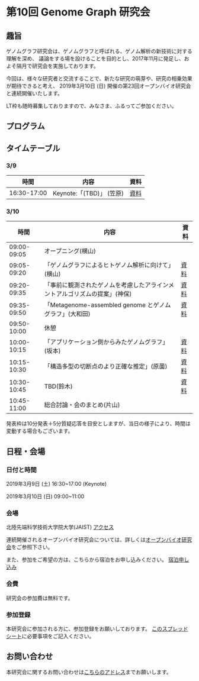 # 第10回 Genome Graph 研究会

## 趣旨

ゲノムグラフ研究会は、ゲノムグラフと呼ばれる、ゲノム解析の新技術に対する理解を深め、
議論をする場を設けることを目的とし、2017年11月に発足し、およそ隔月で研究会を実施しております。

今回は、様々な研究者と交流することで、新たな研究の萌芽や、研究の相乗効果が期待できると考え、
2019年3月10日 (日)  開催の第23回オープンバイオ研究会と連続開催いたします。

LT枠も随時募集しておりますので、みなさま、ふるってご参加ください。

## プログラム

## タイムテーブル
### 3/9


時間        | 内容                     | 資料
------------|-------------------------|-----------
16:30-17:00 | Keynote:「(TBD)」 (笠原) | [資料]() |

### 3/10

時間| 内容         | 資料
------------|-------------|-----
09:00-09:05 | オープニング(横山) | |
09:05-09:20 | 「ゲノムグラフによるヒトゲノム解析に向けて」(横山) | [資料]() |
09:20-09:35 | 「事前に観測されたゲノムを考慮したアラインメントアルゴリズムの提案」(神保) | [資料]() |
09:35-09:50 | 「Metagenome-assembled genome とゲノムグラフ」(大和田) | [資料]() |
09:50-10:00 | 休憩
10:00-10:15 | 「アプリケーション側からみたゲノムグラフ」(坂本) | [資料]() |
10:15-10:30 | 「構造多型の切断点のより正確な推定」(原薗) | [資料]() |
10:30-10:45 | TBD(鈴木) | [資料]() |
10:45-11:00 | 総合討論・会のまとめ(片山) | |

発表枠は10分発表＋5分質疑応答を目安としますが、当日の様子により、時間は変動する場合もございます。

## 日程・会場
### 日付と時間

2019年3月9日 (土) 16:30~17:00 (Keynote) 

2019年3月10日 (日) 09:00~11:00 

### 会場

北陸先端科学技術大学院大学(JAIST)
[アクセス](https://www.jaist.ac.jp/top/access/)

連続開催されるオープンバイオ研究会については、詳しくは[オープンバイオ研究会](https://github.com/open-bio-japan/website/wiki/meeting23)をご参照下さい。

また、参加をご希望の方は、こちらから宿泊をお申し込みください。
[宿泊申し込み](http://bioinfo.ec.t.kanazawa-u.ac.jp/~ken/sigmbi/reserve.html)

### 会費
研究会の参加費は無料です。

### 参加登録
本研究会に参加される方に、参加登録をお願いしております。
[このスプレッドシート](https://docs.google.com/spreadsheets/d/15JjZhBMozufBoBsD7mPVBHX4XiGOdZfC02W4lGQ27I4/edit?usp=sharing)に必要事項をご記入ください。

## お問い合わせ
本研究会に関するお問い合わせは[こちらのアドレス](genome.graph.jp@gmail.com)までお願いします。

